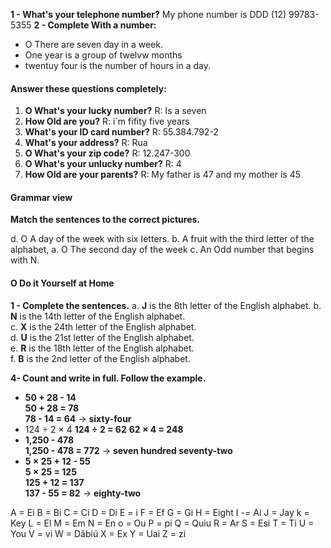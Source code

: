 **1 - What's your telephone number?** My phone number is DDD (12) 99783-5355
**2 - Complete With a number:**

-   O There are seven day in a week.
-   One year is a group of twelvw months
-   twentuy four is the number of hours in a day.

#### Answer these questions completely:

1. **O What's your Iucky number?**
   R: Is a seven
2. **How Old are you?**
   R: i´m fifity five years
3. **What's your ID card number?**
   R: 55.384.792-2
4. **What's your address?**
   R: Rua
5. **O What's your zip code?**
   R: 12.247-300
6. **O What's your unlucky number?**
   R: 4
7. **How Old are your parents?**
   R: My father is 47 and my mother is 45

#### Grammar view

**Match the sentences to the correct pictures.**

d. O A day of the week with six Ietters.
b. A fruit with the third letter of the alphabet,
a. O The second day of the week
c. An Odd number that begins with N.

#### O Do it Yourself at Home

**1 - Complete the sentences.**
a. **J** is the 8th letter of the English alphabet.
b. **N** is the 14th letter of the English alphabet.  
c. **X** is the 24th letter of the English alphabet.  
d. **U** is the 21st letter of the English alphabet.  
e. **R** is the 18th letter of the English alphabet.  
f. **B** is the 2nd letter of the English alphabet.

**4- Count and write in full. Follow the example.**

-   **50 + 28 - 14**  
     **50 + 28 = 78**  
     **78 - 14 = 64** → **sixty-four**
-   124 ÷ 2 × 4
    **124 ÷ 2 = 62**
    **62 × 4 = 248**
-   **1,250 - 478**  
     **1,250 - 478 = 772** → **seven hundred seventy-two**
-   **5 × 25 + 12 - 55**  
     **5 × 25 = 125**  
     **125 + 12 = 137**  
     **137 - 55 = 82** → **eighty-two**

A = Ei
B = Bi
C = Ci
D = Di
E = i
F = Ef
G = Gi
H = Eight
I -= Ai
J = Jay
k = Key
L = El
M = Em
N = En
o = Ou
P = pi
Q = Quiu
R = Ar
S = Esi
T = Ti
U = You
V = vi
W = Dãbiú
X = Ex
Y = Uai
Z = zi
